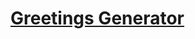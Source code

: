 # [Greetings Generator](https://app.codesignal.com/arcade/python-arcade/yin-and-yang/BqA4bDcdQQcNJgkqi/)
